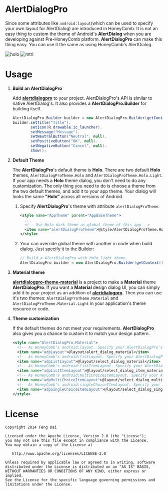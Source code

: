 AlertDialogPro
==============

Since some attributes like ```android:layout```(which can be used to specify your own layout for AlertDialog) are introduced in HoneyComb. It is not an easy thing to custom the theme of Android's **AlertDialog** when you are developing against Pre-HoneyComb platform. **AlertDialogPro** can make this thing easy. You can use it the same as using HoneyComb's AlertDialog.

   ![holo](https://github.com/fengdai/AlertDialogPro/blob/master/image/holo_light_dialog_only.png)
   ![mtrl](https://github.com/fengdai/AlertDialogPro/blob/master/image/material_light_dialog_only.png)


Usage
=====

1. **Build an AlertDialogPro**

   Add **[alertdialogpro](https://github.com/fengdai/AlertDialogPro/tree/master/alertdialogpro)** to your project.
AlertDialogPro's API is similar to native AlertDialog's. It also provides a **AlertDialogPro.Builder** for building itself.
   ```java
   AlertDialogPro.Builder builder = new AlertDialogPro.Builder(getContext());
   builder.setTitle("Title").
           setIcon(R.drawable.ic_launcher).
           setMessage("Message").
           setNeutralButton("Neutral", null).
           setPositiveButton("OK", null).
           setNegativeButton("Cancel", null).
           show();
   ```

2. **Default Theme**
   
   The **AlertDialogPro**'s default theme is **Holo**. There are two default **Holo** themes, ```AlertDialogProTheme.Holo``` and ```AlertDialogProTheme.Holo.Light```. If your app needs a **Holo** theme dialog, you don't need to do any customization. The only thing you need to do is choose a theme from the two default themes, and add it to your app theme. Your dialog will looks the same **"Holo"** across all versions of Android.
   1. Specify **AlertDialogPro**'s theme with attribute ```alertDialogProTheme```:

      ```xml
      <style name="AppTheme" parent="AppBaseTheme">
        ...
        <!-- Use Holo dark theme as global theme of this app -->
        <item name="alertDialogProTheme">@style/AlertDialogProTheme.Holo</item>
      </style>
      ```
   2. Your can override global theme with another in code when build dialog. Just specify it to the Builder:

      ```java
      // Build a AlertDialogPro with Holo light theme.
      AlertDialogPro builder = new AlertDialogPro.Builder(getContext(), R.style.AlertDialogProTheme_Holo_Light);
      ```
   
3. **Material theme**

   **[alertdialogpro-theme-material](https://github.com/fengdai/AlertDialogPro/tree/master/alertdialogpro-theme-material)** is a project to make a **Material** theme **AlertDialogPro**. If you want a **Material** design dialog UI, you can simply add it to your project as an addition of **[alertdialogpro](https://github.com/fengdai/AlertDialogPro/tree/master/alertdialogpro)**. Then you can use it's two themes: ```AlertDialogProTheme.Material``` and ```AlertDialogProTheme.Material.Light``` in your application's theme resource or code.
   
4. **Theme customization**

   If the default themes do not meet your requirements. **AlertDialogPro** also gives you a chance to custom it to match your design pattern.

   ```xml
   <style name="AlertDialogPro.Material">
     <!-- As HoneyComb's android:layout. Specify your AlertDialogPro's layout -->
     <item name="adpLayout">@layout/alert_dialog_material</item>
     <!-- As HoneyComb's android:listLayout. Specify your AlertDialogPro's ListView layout. -->
     <item name="adpListLayout">@layout/select_dialog_material</item>
     <!-- As HoneyComb's android:listItemLayout. Specify your AlertDialogPro's list item layout. -->
     <item name="adpListItemLayout">@layout/select_dialog_item_material</item>
     <!-- As HoneyComb's android:multiChoiceItemLayout. Specify your AlertDialogPro's multi choice list item layout. -->
     <item name="adpMultiChoiceItemLayout">@layout/select_dialog_multichoice_material</item>
     <!-- As HoneyComb's android:singleChoiceItemLayout. Specify your AlertDialogPro's single choice list item layout. -->
     <item name="adpSingleChoiceItemLayout">@layout/select_dialog_singlechoice_material</item>
   </style>
   ```



License
=======

    Copyright 2014 Feng Dai

    Licensed under the Apache License, Version 2.0 (the "License");
    you may not use this file except in compliance with the License.
    You may obtain a copy of the License at

       http://www.apache.org/licenses/LICENSE-2.0

    Unless required by applicable law or agreed to in writing, software
    distributed under the License is distributed on an "AS IS" BASIS,
    WITHOUT WARRANTIES OR CONDITIONS OF ANY KIND, either express or implied.
    See the License for the specific language governing permissions and
    limitations under the License.
